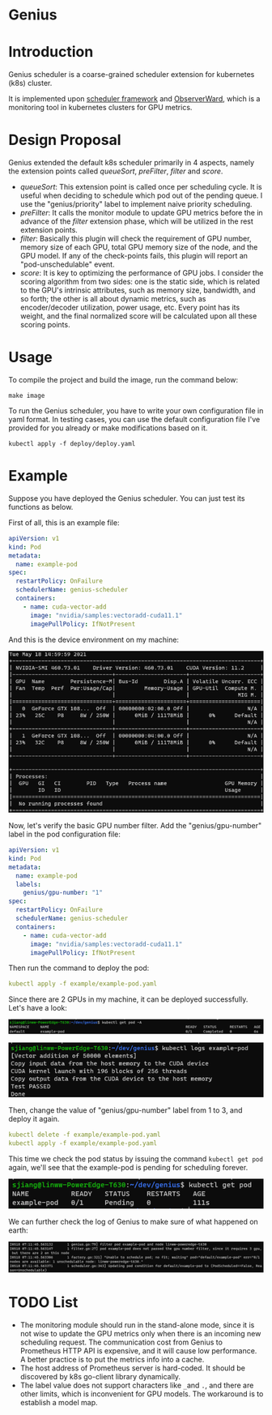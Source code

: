 # Genius

# Introduction

Genius scheduler is a coarse-grained scheduler extension for kubernetes (k8s) cluster.

It is implemented upon [scheduler framework](https://github.com/kubernetes/enhancements/blob/master/keps/sig-scheduling/624-scheduling-framework/README.md#queue-sort) and [ObserverWard](https://github.com/jiangxiaosheng/ObserverWard), which is a monitoring tool in kubernetes clusters for GPU metrics.

# Design Proposal

Genius extended the default k8s scheduler primarily in 4 aspects, namely the extension points called *queueSort*, *preFilter*, *filter* and *score*.

- *queueSort*: This extension point is called once per scheduling cycle. It is useful when deciding to schedule which pod out of the pending queue. I use the "genius/priority" label to implement naive priority scheduling.
- *preFilter*: It calls the monitor module to update GPU metrics before the in advance of the *filter* extension phase, which will be utilized in the rest extension points.
- *filter*: Basically this plugin will check the requirement of GPU number, memory size of each GPU, total GPU memory size of the node, and the GPU model. If any of the check-points fails, this plugin will report an "pod-unschedulable" event.
- *score*: It is key to optimizing the performance of GPU jobs. I consider the scoring algorithm from two sides: one is the static side, which is related to the GPU's intrinsic attributes, such as memory size, bandwidth, and so forth; the other is all about dynamic metrics, such as encoder/decoder utilization, power usage, etc. Every point has its weight, and the final normalized score will be calculated upon all these scoring points.

# Usage

To compile the project and build the image, run the command below:

```
make image
```

To run the Genius scheduler, you have to write your own configuration file in yaml format. In testing cases, you can use the default configuration file I've provided for you already or make modifications based on it.

```
kubectl apply -f deploy/deploy.yaml
```

# Example

Suppose you have deployed the Genius scheduler. You can just test its functions as below.

First of all, this is an example file:

```yaml
apiVersion: v1
kind: Pod
metadata:
  name: example-pod
spec:
  restartPolicy: OnFailure
  schedulerName: genius-scheduler
  containers:
    - name: cuda-vector-add
      image: "nvidia/samples:vectoradd-cuda11.1"
      imagePullPolicy: IfNotPresent
```

And this is the device environment on my machine:

![image1.png](resources/image1.png)

Now, let's verify the basic GPU number filter. Add the "genius/gpu-number" label in the pod configuration file:

```yaml
apiVersion: v1
kind: Pod
metadata:
  name: example-pod
  labels:
    genius/gpu-number: "1"
spec:
  restartPolicy: OnFailure
  schedulerName: genius-scheduler
  containers:
    - name: cuda-vector-add
      image: "nvidia/samples:vectoradd-cuda11.1"
      imagePullPolicy: IfNotPresent
```

Then run the command to deploy the pod:

```yaml
kubectl apply -f example/example-pod.yaml
```

Since there are 2 GPUs in my machine, it can be deployed successfully. Let's have a look:

![image1.png](resources/image2.png)

![image2.png](resources/image3.png)

Then, change the value of "genius/gpu-number" label from 1 to 3, and deploy it again.

```yaml
kubectl delete -f example/example-pod.yaml
kubectl apply -f example/example-pod.yaml
```

This time we check the pod status by issuing the command `kubectl get pod` again, we'll see that the example-pod is pending for scheduling forever.

![image4.png](resources/image4.png)

We can further check the log of Genius to make sure of what happened on earth:

![image5.png](resources/image5.png)

# TODO List

- The monitoring module should run in the stand-alone mode, since it is not wise to update the GPU metrics only when there is an incoming new scheduling request. The communication cost from Genius to Prometheus HTTP API is expensive, and it will cause low performance. A better practice is to put the metrics info into a cache.
- The host address of Prometheus server is hard-coded. It should be discovered by k8s go-client library dynamically.
- The label value does not support characters like `_`and `.`, and there are other limits, which is inconvenient for GPU models. The workaround is to establish a model map.
